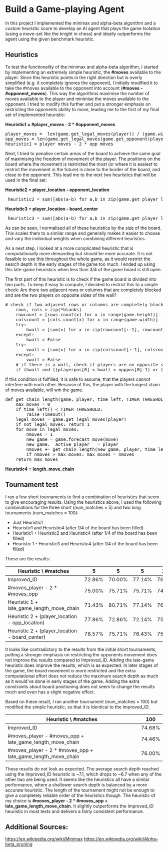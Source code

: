 
# Build a Game-playing Agent

In this project I implemented the minimax and alpha-beta algorithm and a custom heuristic score to develop an AI agent that plays the game Isolation (using a move-set like the knight in chess) and ideally outperforms the agent using the given benchmark heuristic.

## Heuristics

To test the functionality of the minimax and alpha-beta algorithm, I started by implementing an extremely simple heuristic, the **#moves** available to the player. Since this heuristic points in the right direction but is overly simplified (e.g. it completely ignores the opponent), I initially modified it to take the #moves available to the opponent into account (**#moves - #opponent_moves**). This way the algorithms maximise the number of moves available to the player and minimise the moves available to the opponent. I tried to modify this further and put a stronger emphasis on restricting the opponents ability to move, leading me to the first of my final set of implemented heuristic:

**Heuristic1 = #player_moves - 2 * #opponent_moves**
<pre>player_moves =  len(game.get_legal_moves(player)) / (game.width * game.height)
opp_moves = len(game.get_legal_moves(game.get_opponent(player))) / (game.width * game.height)
heuristic1 = player_moves - 2 * opp_moves
</pre>

Next, I tried to penalise certain areas of the board to achieve the same goal of maximising the freedom of movement of the player. The positions on the board where the movement is restricted the most (or where it is easiest to restrict the movement in the future) is close to the border of the board, and close to the opponent. This lead me to the next two heuristics that will be used in the final set:

**Heuristic2 = player_location - opponent_location**
<pre> heuristic2 = sum([abs(a-b) for a,b in zip(game.get_player_location(player), game.get_player_location(game.get_opponent(player)))]) / (game.width * game.height) </pre>

**Heuristic3 = player_location - board_center**
<pre> heuristic3 = sum([abs(a-b) for a,b in zip(game.get_player_location(player), ((game.height-1)/2, (game.width-1)/2))]) / (game.width * game.height) </pre>

As can be seen, I normalised all of these heuristics by the size of the board. This scales them to a similar range and generally makes it easier to choose and vary the individual weights when combining different heuristics.


As a next step, I looked at a more complicated heuristic that is computationally more demanding but should be more accurate. It is not feasible to use this throughout the whole game, as it would restrict the search depth in the early stages of the game too much. I ended up using this late-game heuristics when less than 3/4 of the game board is still open.

The first part of this heuristic is to check if the game board is divided into two parts. To keep it easy to compute, I decided to restrict this to a simple check: Are there two adjacent rows or columns that are completely blocked and are the two players on opposite sides of the wall?
<pre># check if two adjacent rows or columns are completely blocked off
    rows, cols = zip(*blanks)
    rowcount = [rows.count(x) for x in range(game.height)]
    colscount = [cols.count(x) for x in range(game.width)]
    try:
        hwall = [sum(x) for x in zip(rowcount[:-1], rowcount[1:])].index(0)
    except:
        hwall = False
    try:
        vwall = [sum(x) for x in zip(colscount[:-1], colscount[1:])].index(0)
    except:
        vwall = False
    # if there is a wall, check if players are on opposite sides of it (not on it)
    if (hwall and ((playerpos[0] < hwall < opppos[0]-1) or (opppos[0] < hwall < playerpos[0]-1))) or (vwall and ((playerpos[1] < vwall < opppos[1]-1) or (opppos[1] < vwall < playerpos[1]-1))):</pre>
    
If this condition is fulfilled, it is safe to assume, that the players cannot interfere with each other. Because of this, the player with the longest chain of moves available, will win the game.
<pre>def get_chain_length(game, player, time_left, TIMER_THRESHOLD):
    max_moves = 0
    if time_left() < TIMER_THRESHOLD:
        raise Timeout()
    legal_moves = game.get_legal_moves(player)
    if not legal_moves: return 1
    for move in legal_moves:
        nmoves = 1
        new_game = game.forecast_move(move)
        new_game.__active_player__ = player
        nmoves += get_chain_length(new_game, player, time_left, TIMER_THRESHOLD)
        if nmoves > max_moves: max_moves = nmoves
    return max_moves</pre>

**Heuristic4 = length_move_chain**


## Tournament test
I ran a few short tournaments to find a combination of heuristics that seem to give encouraging results. Using the heuristics above, I used the following combinations for the three short (num_matches = 5) and two long tournaments (num_matches = 100):
- Just Heuristic1
- Heuristic1 and Heuristic4 (after 1/4 of the board has been filled)
- Heuristic1 + Heuristic2 and Heuristic4 (after 1/4 of the board has been filled)
- Heuristic 1 - Heuristic3 and Heuristic4 (after 1/4 of the board has been filled)

These are the results:

|Heuristic \	#matches|	5|	5|	5|	100|	100|	Combined |
|---|---|---|---|---|---|---|
Improved_ID|	72.86%|	70.00%|	77.14%|	76.50%|	76.04%|	76.07% |
#moves_player - 2 * #moves_opp|	75.00%|	75.71%|	75.71%|	74.89%|	76.00%|	75.45% |
Heuristic 1 + late_game_length_move_chain|	71.43%|	80.71%|	77.14%|	76.07%|	76.89%|	76.48% |
Heuristic 2 + (player_location - opp_location)|	77.86%|	72.86%|	72.14%|	75.75%|	77.43%|	76.43% |
Heuristic 2 + (player_location - board_center)|	78.57%|	75.71%|	76.43%|	75.39%|	74.46%|	75.06% |

It looks like contradictory to the results from the initial short tournaments, putting a stronger emphasis on restricting the opponents movement does not improve the results compared to Improved_ID. Adding the late-game heuristic does improve the results, which is as expected. In later stages of the game, the board movement is more restricted and the extra computational effort does not reduce the maximum search depth as much as it would've done in early stages of the game. Adding the extra constraints about board positioning does not seem to change the results much and even has a slight negative effect.

Based on these result, I ran another tournament (num_matches = 100) but modified the simple heuristic, so that it is identical to the Improved_ID.

|Heuristic \	#matches|	100|
|---|---|
Improved_ID|	74.68%|
#moves_player - #moves_opp + late_game_length_move_chain|	74.46%|
#moves_player - 2 * #moves_opp + late_game_length_move_chain|	76.00%|

These results do not look as expected. The average search depth reached using the Improved_ID heuristic is ~7.1, which drops to ~6.7 when any of the other two are being used. It seems like the heuristics all have a similar performance, where a shallower search depth is balanced by a more accurate heuristic. The length of the tournament might not be enough to give a completely reliable order of the heuristics though. 
The heuristic of my choice is **#moves_player - 2 * #moves_opp + late_game_length_move_chain**. It slightly outperforms the Improved_ID heuristic in most tests and delivers a fairly consistent performance.


## Additional Sources:
https://en.wikipedia.org/wiki/Minimax
https://en.wikipedia.org/wiki/Alpha–beta_pruning

